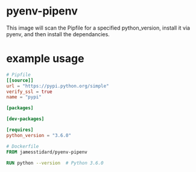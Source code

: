 # pyenv-pipenv
This image will scan the Pipfile for a specified python_version, install it via pyenv, and then install the dependancies.

# example usage
``` toml
# Pipfile
[[source]]
url = "https://pypi.python.org/simple"
verify_ssl = true
name = "pypi"

[packages]

[dev-packages]

[requires]
python_version = "3.6.0"
```

``` Dockerfile
# Dockerfile
FROM jamesstidard/pyenv-pipenv

RUN python --version  # Python 3.6.0
```

